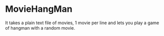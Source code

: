 # MovieHangMan
It takes a plain text file of movies, 1 movie per line and lets you play a game of hangman 
with a random movie.

